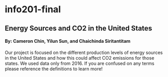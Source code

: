 # info201-final

##   Energy Sources and CO2 in the United States
#### By: Cameron Chin, Yilun Sun, and Chaichinda Siritantitam

Our project is focused on the different production levels of energy sources in the United States and how this could affect CO2 emissions for those states. We used data only from 2016. If you are confused on any terms please reference the definitions to learn more!
